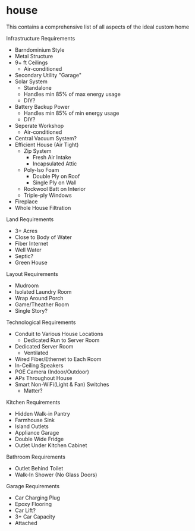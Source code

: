 # house
This contains a comprehensive list of all aspects of the ideal custom home

Infrastructure Requirements
  * Barndominium Style
  * Metal Structure
  * 9+ ft Ceilings
    - Air-conditioned
  * Secondary Utility "Garage"
  * Solar System
    - Standalone
    - Handles min 85% of max energy usage
    - DIY?
  * Battery Backup Power
    - Handles min 85% of min energy usage
    - DIY?
  * Seperate Workshop
    - Air-conditioned
  * Central Vacuum System?
  * Efficient House (Air Tight)
    - Zip System
      - Fresh Air Intake
      - Incapsulated Attic
    - Poly-Iso Foam
      - Double Ply on Roof
      - Single Ply on Wall
    - Rockwool Batt on Interior
    - Triple-ply Windows
  * Fireplace
  * Whole House Filtration


Land Requirements
  * 3+ Acres
  * Close to Body of Water
  * Fiber Internet
  * Well Water
  * Septic?
  * Green House

Layout Requirements
  * Mudroom
  * Isolated Laundry Room
  * Wrap Around Porch
  * Game/Theather Room
  * Single Story?
 
Technological Requirements
  * Conduit to Various House Locations
    - Dedicated Run to Server Room
  * Dedicated Server Room
    - Ventilated
  * Wired Fiber/Ethernet to Each Room
  * In-Ceiling Speakers
  * POE Camera (Indoor/Outdoor)
  * APs Throughout House
  * Smart Non-WiFi(Light & Fan) Switches
    - Matter?

Kitchen Requirements
  * Hidden Walk-in Pantry
  * Farmhouse Sink
  * Island Outlets
  * Appliance Garage
  * Double Wide Fridge
  * Outlet Under Kitchen Cabinet

Bathroom Requirements
  * Outlet Behind Toilet
  * Walk-In Shower (No Glass Doors)

Garage Requirements
  * Car Charging Plug
  * Epoxy Flooring
  * Car Lift?
  * 3+ Car Capacity
  * Attached
